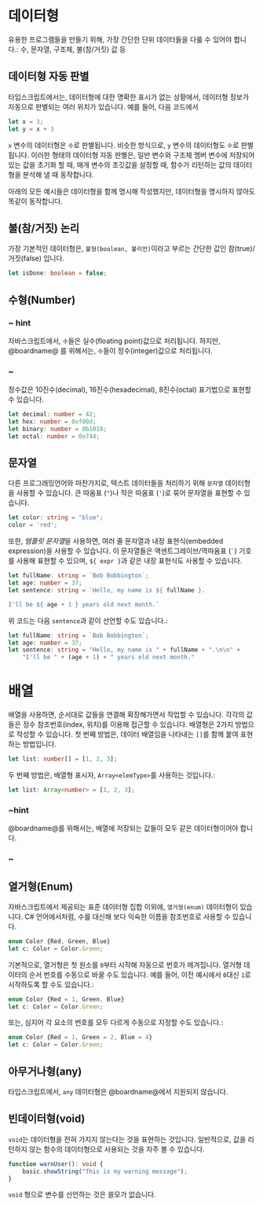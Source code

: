 # 데이터형

유용한 프로그램들을 만들기 위해, 가장 간단한 단위 데이터들을 다룰 수 있어야 합니다.: 수, 문자열, 구조체, 불(참/거짓) 값 등

## 데이터형 자동 판별

타입스크립트에서는, 데이터형에 대한 명확한 표시가 없는 상황에서, 데이터형 정보가 자동으로 판별되는 여러 위치가 있습니다. 예를 들어, 다음 코드에서

```typescript
let x = 3;
let y = x + 3
```

`x` 변수의 데이터형은 `수`로 판별됩니다. 비슷한 방식으로, `y` 변수의 데이터형도 `수`로 판별됩니다. 이러한 형태의 데이터형 자동 판별은, 일반 변수와 구조체 멤버 변수에 저장되어있는 값을 초기화 할 때, 매개 변수의 초깃값을 설정할 때, 함수가 리턴하는 값의 데이터형을 분석해 낼 때 동작합니다.

아래의 모든 예시들은 데이터형을 함께 명시해 작성했지만, 데이터형을 명시하지 않아도 똑같이 동작합니다.

## 불(참/거짓) 논리

가장 기본적인 데이터형은, `불형(boolean, 불리언)`이라고 부르는 간단한 값인 참(true)/거짓(false) 입니다.

```typescript
let isDone: boolean = false;
```

## 수형(Number)

### ~ hint

자바스크립트에서, `수`들은 실수(floating point)값으로 처리됩니다. 하지만, @boardname@ 를 위해서는, `수`들이 정수(integer)값으로 처리됩니다.

### ~

정수값은 10진수(decimal), 16진수(hexadecimal), 8진수(octal) 표기법으로 표현할 수 있습니다.

```typescript
let decimal: number = 42;
let hex: number = 0xf00d;
let binary: number = 0b1010;
let octal: number = 0o744;
```

## 문자열

다른 프로그래밍언어와 마찬가지로, 텍스트 데이터들을 처리하기 위해 `문자열` 데이터형을 사용할 수 있습니다. 큰 따옴표 (`"`)나 작은 따옴표 (`'`)로 묶어 문자열을 표현할 수 있습니다.

```typescript
let color: string = "blue";
color = 'red';
```

또한, *템플릿 문자열*을 사용하면, 여러 줄 문자열과 내장 표현식(embedded expression)을 사용할 수 있습니다. 이 문자열들은 액센트그레이브/역따옴표 (`` ` ``) 기호를 사용해 표현할 수 있으며, `${ expr }`과 같은 내장 표현식도 사용할 수 있습니다.

```typescript
let fullName: string = `Bob Bobbington`;
let age: number = 37;
let sentence: string = `Hello, my name is ${ fullName }.

I'll be ${ age + 1 } years old next month.`
```

위 코드는 다음 `sentence`과 같이 선언할 수도 있습니다.:

```typescript
let fullName: string = `Bob Bobbington`;
let age: number = 37;
let sentence: string = "Hello, my name is " + fullName + ".\n\n" +
    "I'll be " + (age + 1) + " years old next month."
```

# 배열

배열을 사용하면, 순서대로 값들을 연결해 확장해가면서 작업할 수 있습니다. 각각의 값들은 정수 참조번호(index, 위치)를 이용해 접근할 수 있습니다. 배열형은 2가지 방법으로 작성할 수 있습니다. 첫 번째 방법은, 데이터 배열임을 나타내는 `[]`를 함께 붙여 표현하는 방법입니다.

```typescript
let list: number[] = [1, 2, 3];
```

두 번째 방법은, 배열형 표시자, `Array<elemType>`를 사용하는 것입니다.:

```typescript
let list: Array<number> = [1, 2, 3];
```

### ~hint

@boardname@를 위해서는, 배열에 저장되는 값들이 모두 같은 데이터형이어야 합니다.

### ~

## 열거형(Enum)

자바스크립트에서 제공되는 표준 데이터형 집합 이외에, `열거형(enum)` 데이터형이 있습니다. C# 언어에서처럼, 수를 대신해 보다 익숙한 이름을 참조번호로 사용할 수 있습니다.

```typescript
enum Color {Red, Green, Blue}
let c: Color = Color.Green;
```

기본적으로, 열거형은 첫 원소를 `0`부터 시작해 자동으로 번호가 메겨집니다. 열거형 데이터의 순서 번호를 수동으로 바꿀 수도 있습니다. 예를 들어, 이전 예시에서 `0`대신 `1`로 시작하도록 할 수도 있습니다.:

```typescript
enum Color {Red = 1, Green, Blue}
let c: Color = Color.Green;
```

또는, 심지어 각 요소의 번호를 모두 다르게 수동으로 지정할 수도 있습니다.:

```typescript
enum Color {Red = 1, Green = 2, Blue = 4}
let c: Color = Color.Green;
```

## 아무거나형(any)

타입스크립트에서, `any` 데이터형은 @boardname@에서 지원되지 않습니다.

## 빈데이터형(void)

`void`는 데이터형을 전혀 가지지 않는다는 것을 표현하는 것입니다. 일반적으로, 값을 리턴하지 않는 함수의 데이터형으로 사용되는 것을 자주 볼 수 있습니다.

```typescript
function warnUser(): void {
    basic.showString("This is my warning message");
}
```

`void` 형으로 변수를 선언하는 것은 쓸모가 없습니다.